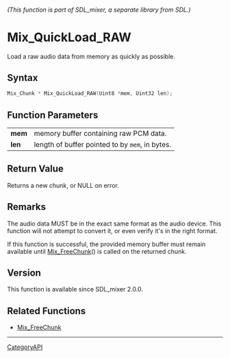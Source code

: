 ###### (This function is part of SDL_mixer, a separate library from SDL.)
# Mix_QuickLoad_RAW

Load a raw audio data from memory as quickly as possible.

## Syntax

```c
Mix_Chunk * Mix_QuickLoad_RAW(Uint8 *mem, Uint32 len);

```

## Function Parameters

|             |                                                 |
| ----------- | ----------------------------------------------- |
| **mem**     | memory buffer containing raw PCM data.          |
| **len**     | length of buffer pointed to by `mem`, in bytes. |

## Return Value

Returns a new chunk, or NULL on error.

## Remarks

The audio data MUST be in the exact same format as the audio device. This
function will not attempt to convert it, or even verify it's in the right
format.

If this function is successful, the provided memory buffer must remain
available until [Mix_FreeChunk](Mix_FreeChunk.md)() is called on the returned
chunk.

## Version

This function is available since SDL_mixer 2.0.0.

## Related Functions

* [Mix_FreeChunk](Mix_FreeChunk.md)

----
[CategoryAPI](CategoryAPI.md)
